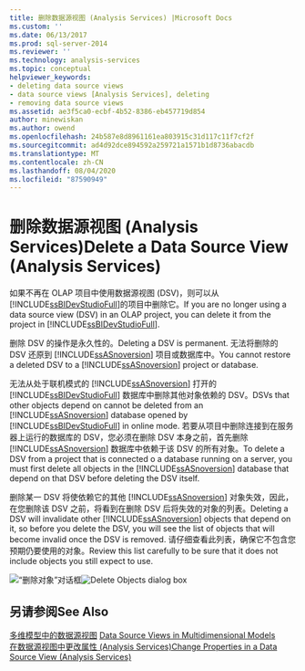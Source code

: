 ```yaml
---
title: 删除数据源视图 (Analysis Services) |Microsoft Docs
ms.custom: ''
ms.date: 06/13/2017
ms.prod: sql-server-2014
ms.reviewer: ''
ms.technology: analysis-services
ms.topic: conceptual
helpviewer_keywords:
- deleting data source views
- data source views [Analysis Services], deleting
- removing data source views
ms.assetid: ae3f5ca0-ecbf-4b52-8386-eb457719d854
author: minewiskan
ms.author: owend
ms.openlocfilehash: 24b587e8d8961161ea803915c31d117c11f7cf2f
ms.sourcegitcommit: ad4d92dce894592a259721a1571b1d8736abacdb
ms.translationtype: MT
ms.contentlocale: zh-CN
ms.lasthandoff: 08/04/2020
ms.locfileid: "87590949"
---
```

# <a name="delete-a-data-source-view-analysis-services"></a><span data-ttu-id="a7978-102">删除数据源视图 (Analysis Services)</span><span class="sxs-lookup"><span data-stu-id="a7978-102">Delete a Data Source View (Analysis Services)</span></span>
  <span data-ttu-id="a7978-103">如果不再在 OLAP 项目中使用数据源视图 (DSV)，则可以从 [!INCLUDE[ssBIDevStudioFull](../../../includes/ssbidevstudiofull-md.md)]的项目中删除它。</span><span class="sxs-lookup"><span data-stu-id="a7978-103">If you are no longer using a data source view (DSV) in an OLAP project, you can delete it from the project in [!INCLUDE[ssBIDevStudioFull](../../../includes/ssbidevstudiofull-md.md)].</span></span>  
  
 <span data-ttu-id="a7978-104">删除 DSV 的操作是永久性的。</span><span class="sxs-lookup"><span data-stu-id="a7978-104">Deleting a DSV is permanent.</span></span> <span data-ttu-id="a7978-105">无法将删除的 DSV 还原到 [!INCLUDE[ssASnoversion](../../includes/ssasnoversion-md.md)] 项目或数据库中。</span><span class="sxs-lookup"><span data-stu-id="a7978-105">You cannot restore a deleted DSV to a [!INCLUDE[ssASnoversion](../../includes/ssasnoversion-md.md)] project or database.</span></span>  
  
 <span data-ttu-id="a7978-106">无法从处于联机模式的 [!INCLUDE[ssASnoversion](../../includes/ssasnoversion-md.md)] 打开的 [!INCLUDE[ssBIDevStudioFull](../../../includes/ssbidevstudiofull-md.md)] 数据库中删除其他对象依赖的 DSV。</span><span class="sxs-lookup"><span data-stu-id="a7978-106">DSVs that other objects depend on cannot be deleted from an [!INCLUDE[ssASnoversion](../../includes/ssasnoversion-md.md)] database opened by [!INCLUDE[ssBIDevStudioFull](../../../includes/ssbidevstudiofull-md.md)] in online mode.</span></span> <span data-ttu-id="a7978-107">若要从项目中删除连接到在服务器上运行的数据库的 DSV，您必须在删除 DSV 本身之前，首先删除 [!INCLUDE[ssASnoversion](../../includes/ssasnoversion-md.md)] 数据库中依赖于该 DSV 的所有对象。</span><span class="sxs-lookup"><span data-stu-id="a7978-107">To delete a DSV from a project that is connected o a database running on a server, you must first delete all objects in the [!INCLUDE[ssASnoversion](../../includes/ssasnoversion-md.md)] database that depend on that DSV before deleting the DSV itself.</span></span>  
  
 <span data-ttu-id="a7978-108">删除某一 DSV 将使依赖它的其他 [!INCLUDE[ssASnoversion](../../includes/ssasnoversion-md.md)] 对象失效，因此，在您删除该 DSV 之前，将看到在删除 DSV 后将失效的对象的列表。</span><span class="sxs-lookup"><span data-stu-id="a7978-108">Deleting a DSV will invalidate other [!INCLUDE[ssASnoversion](../../includes/ssasnoversion-md.md)] objects that depend on it, so before you delete the DSV, you will see the list of objects that will become invalid once the DSV is removed.</span></span> <span data-ttu-id="a7978-109">请仔细查看此列表，确保它不包含您预期仍要使用的对象。</span><span class="sxs-lookup"><span data-stu-id="a7978-109">Review this list carefully to be sure that it does not include objects you still expect to use.</span></span>  
  
 <span data-ttu-id="a7978-110">![“删除对象”对话框](../media/ssas-olapdsv-deleteobjects.gif "“删除对象”对话框")</span><span class="sxs-lookup"><span data-stu-id="a7978-110">![Delete Objects dialog box](../media/ssas-olapdsv-deleteobjects.gif "Delete Objects dialog box")</span></span>  
  
## <a name="see-also"></a><span data-ttu-id="a7978-111">另请参阅</span><span class="sxs-lookup"><span data-stu-id="a7978-111">See Also</span></span>  
 <span data-ttu-id="a7978-112">[多维模型中的数据源视图](data-source-views-in-multidimensional-models.md) </span><span class="sxs-lookup"><span data-stu-id="a7978-112">[Data Source Views in Multidimensional Models](data-source-views-in-multidimensional-models.md) </span></span>  
 [<span data-ttu-id="a7978-113">在数据源视图中更改属性 (Analysis Services)</span><span class="sxs-lookup"><span data-stu-id="a7978-113">Change Properties in a Data Source View &#40;Analysis Services&#41;</span></span>](change-properties-in-a-data-source-view-analysis-services.md)  
  
  
